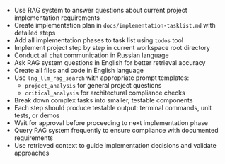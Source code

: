 - Use RAG system to answer questions about current project implementation requirements
- Create implementation plan in `docs/implementation-tasklist.md` with detailed steps
- Add all implementation phases to task list using `todos` tool 
- Implement project step by step in current workspace root directory
- Conduct all chat communication in Russian language
- Ask RAG system questions in English for better retrieval accuracy
- Create all files and code in English language
- Use `lng_llm_rag_search` with appropriate prompt templates:
  + `project_analysis` for general project questions
  + `critical_analysis` for architectural compliance checks
- Break down complex tasks into smaller, testable components
- Each step should produce testable output: terminal commands, unit tests, or demos
- Wait for approval before proceeding to next implementation phase
- Query RAG system frequently to ensure compliance with documented requirements
- Use retrieved context to guide implementation decisions and validate approaches
